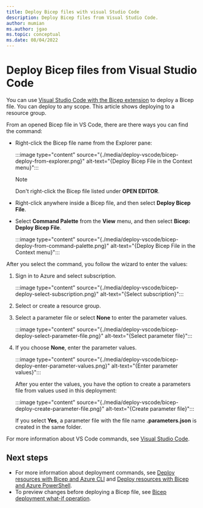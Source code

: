 ```yaml
---
title: Deploy Bicep files with visual Studio Code
description: Deploy Bicep files from Visual Studio Code.
author: mumian
ms.author: jgao
ms.topic: conceptual
ms.date: 08/04/2022
---
```


# Deploy Bicep files from Visual Studio Code

You can use [Visual Studio Code with the Bicep extension](./visual-studio-code.md#deploy-bicep-file) to deploy a Bicep file. You can deploy to any scope. This article shows deploying to a resource group.

From an opened Bicep file in VS Code, there are there ways you can find the command:

- Right-click the Bicep file name from the Explorer pane:

    :::image type="content" source="{./media/deploy-vscode/bicep-deploy-from-explorer.png}" alt-text="{Deploy Bicep File in the Context menu}":::

    > [!NOTE]
    > Don't right-click the Bicep file listed under **OPEN EDITOR**.

- Right-click anywhere inside a Bicep file, and then select **Deploy Bicep File**.

- Select **Command Palette** from the **View** menu, and then select **Bicep: Deploy Bicep File**.

    :::image type="content" source="{./media/deploy-vscode/bicep-deploy-from-command-palette.png}" alt-text="{Deploy Bicep File in the Context menu}":::

After you select the command, you follow the wizard to enter the values:

1. Sign in to Azure and select subscription.

    :::image type="content" source="{./media/deploy-vscode/bicep-deploy-select-subscription.png}" alt-text="{Select subscription}":::

1. Select or create a resource group.

1. Select a parameter file or select **None** to enter the parameter values.

    :::image type="content" source="{./media/deploy-vscode/bicep-deploy-select-parameter-file.png}" alt-text="{Select parameter file}":::

1. If you choose **None**, enter the parameter values.

    :::image type="content" source="{./media/deploy-vscode/bicep-deploy-enter-parameter-values.png}" alt-text="{Enter parameter values}":::

    After you enter the values, you have the option to create a parameters file from values used in this deployment:

    :::image type="content" source="{./media/deploy-vscode/bicep-deploy-create-parameter-file.png}" alt-text="{Create parameter file}":::

    If you select **Yes**, a parameter file with the file name **<Bicep-file-name>.parameters.json** is created in the same folder.

For more information about VS Code commands, see [Visual Studio Code](./visual-studio-code.md).

## Next steps

- For more information about deployment commands, see [Deploy resources with Bicep and Azure CLI](deploy-cli.md) and [Deploy resources with Bicep and Azure PowerShell](deploy-powershell.md).
- To preview changes before deploying a Bicep file, see [Bicep deployment what-if operation](./deploy-what-if.md).

